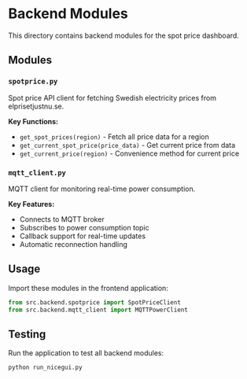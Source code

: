 # Backend Modules

This directory contains backend modules for the spot price dashboard.

## Modules

### `spotprice.py`
Spot price API client for fetching Swedish electricity prices from elprisetjustnu.se.

**Key Functions:**
- `get_spot_prices(region)` - Fetch all price data for a region
- `get_current_spot_price(price_data)` - Get current price from data
- `get_current_price(region)` - Convenience method for current price

### `mqtt_client.py`
MQTT client for monitoring real-time power consumption.

**Key Features:**
- Connects to MQTT broker
- Subscribes to power consumption topic
- Callback support for real-time updates
- Automatic reconnection handling

## Usage

Import these modules in the frontend application:

```python
from src.backend.spotprice import SpotPriceClient
from src.backend.mqtt_client import MQTTPowerClient
```

## Testing

Run the application to test all backend modules:

```bash
python run_nicegui.py
```
